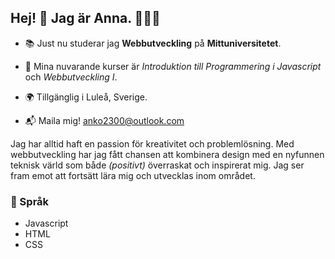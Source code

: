 ## Hej! 👋 Jag är Anna. 👩🏼‍💻

* 📚 Just nu studerar jag **Webbutveckling** på **Mittuniversitetet**.
  
* 🌱 Mina nuvarande kurser är _Introduktion till Programmering i Javascript_ och _Webbutveckling I_.
  
* 🌍 Tillgänglig i Luleå, Sverige.
 
* 📬 Maila mig! [anko2300@outlook.com](mailto:anko2300@outlook.com)

Jag har alltid haft en passion för kreativitet och problemlösning. Med webbutveckling har jag fått chansen att kombinera design med en nyfunnen teknisk värld som både _(positivt)_ överraskat och inspirerat mig. Jag ser fram emot att fortsätt lära mig och utvecklas inom området. 

### 👾 Språk
* Javascript
* HTML
* CSS 


